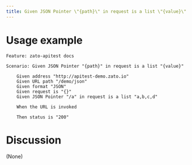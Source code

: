 ```yaml
---
title: Given JSON Pointer \"{path}\" in request is a list \"{value}\"
---
```


Usage example
=============

    Feature: zato-apitest docs

    Scenario: Given JSON Pointer "{path}" in request is a list "{value}"

        Given address "http://apitest-demo.zato.io"
        Given URL path "/demo/json"
        Given format "JSON"
        Given request is "{}"
        Given JSON Pointer "/a" in request is a list "a,b,c,d"

        When the URL is invoked

        Then status is "200"

Discussion
==========

(None)
